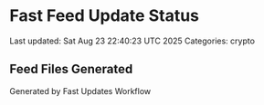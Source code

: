 # Fast Feed Update Status
Last updated: Sat Aug 23 22:40:23 UTC 2025
Categories: crypto

## Feed Files Generated

Generated by Fast Updates Workflow
